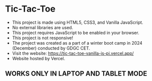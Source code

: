 # Tic-Tac-Toe

- This project is made using HTML5, CSS3, and Vanilla JavaScript.
- No external libraries are used.
- This project requires JavaScript to be enabled in your browser.
- This project is not responsive!
- The project was created as a part of a winter boot camp in 2024 (December) conducted by GDGC CET.
- Visit the website: https://tic-tac-toe-vanilla-js-pi.vercel.app/
- Website hosted by Vercel.
  <br />
## WORKS ONLY IN LAPTOP AND TABLET MODE
